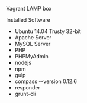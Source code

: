 Vagrant LAMP box

Installed Software

- Ubuntu 14.04 Trusty 32-bit
- Apache Server
- MySQL Server
- PHP
- PHPMyAdmin
- nodejs
- npm
- gulp
- compass --version 0.12.6
- responder
- grunt-cli